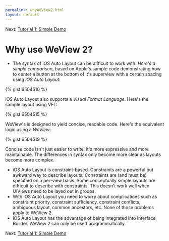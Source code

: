 ```yaml
---
permalink: whyWeView2.html
layout: default
---
```


Next\: [Tutorial 1: Simple Demo](Tutorial1.html)

Why use WeView 2?
==

<!-- TEMPLATE START -->

* The syntax of iOS Auto Layout can be difficult to work with. _Here's a simple comparison_, based on Apple's sample code demonstrating how to center a button at the bottom of it's superview with a certain spacing using _iOS Auto Layout_:

{% gist 6504510 %}

iOS Auto Layout also supports a _Visual Format Language_.  Here's the sample layout using VFL:

{% gist 6504515 %}

WeView's is designed to yield concise, readable code. Here's the equivalent logic using a _WeView_:

{% gist 6504519 %}

Concise code isn't just easier to write; it's more expressive and more maintainable.  The differences in syntax only become more clear as layouts become more complex.

* iOS Auto Layout is constraint-based.  Constraints are a powerful but awkward way to describe layouts. Constraints are (and must be) specified on a per-view basis. Some conceptually simple layouts are difficult to describe with constraints. This doesn't work well when UIViews need to be layed out in groups.
* With iOS Auto Layout you need to worry about complications such as constraint priority, constraint sufficiency, constraint conflicts, ambiguous layout, common ancestors, etc. None of those problems apply to WeView 2.
* iOS Auto Layout has the advantage of being integrated into Interface Builder.  WeView 2 can only be used programmatically.

<!-- TEMPLATE END -->

Next\: [Tutorial 1: Simple Demo](Tutorial1.html)